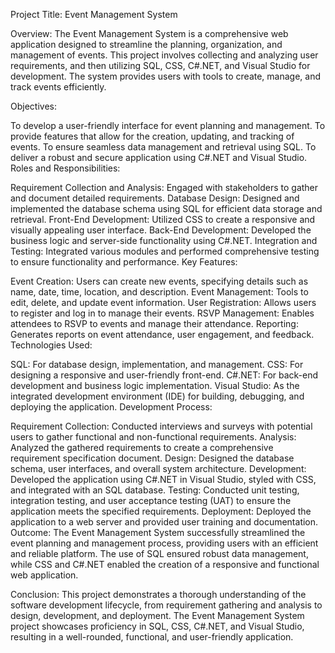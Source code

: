 Project Title: Event Management System

Overview:
The Event Management System is a comprehensive web application designed to streamline the planning, organization, and management of events. This project involves collecting and analyzing user requirements, and then utilizing SQL, CSS, C#.NET, and Visual Studio for development. The system provides users with tools to create, manage, and track events efficiently.

Objectives:

To develop a user-friendly interface for event planning and management.
To provide features that allow for the creation, updating, and tracking of events.
To ensure seamless data management and retrieval using SQL.
To deliver a robust and secure application using C#.NET and Visual Studio.
Roles and Responsibilities:

Requirement Collection and Analysis: Engaged with stakeholders to gather and document detailed requirements.
Database Design: Designed and implemented the database schema using SQL for efficient data storage and retrieval.
Front-End Development: Utilized CSS to create a responsive and visually appealing user interface.
Back-End Development: Developed the business logic and server-side functionality using C#.NET.
Integration and Testing: Integrated various modules and performed comprehensive testing to ensure functionality and performance.
Key Features:

Event Creation: Users can create new events, specifying details such as name, date, time, location, and description.
Event Management: Tools to edit, delete, and update event information.
User Registration: Allows users to register and log in to manage their events.
RSVP Management: Enables attendees to RSVP to events and manage their attendance.
Reporting: Generates reports on event attendance, user engagement, and feedback.
Technologies Used:

SQL: For database design, implementation, and management.
CSS: For designing a responsive and user-friendly front-end.
C#.NET: For back-end development and business logic implementation.
Visual Studio: As the integrated development environment (IDE) for building, debugging, and deploying the application.
Development Process:

Requirement Collection: Conducted interviews and surveys with potential users to gather functional and non-functional requirements.
Analysis: Analyzed the gathered requirements to create a comprehensive requirement specification document.
Design: Designed the database schema, user interfaces, and overall system architecture.
Development: Developed the application using C#.NET in Visual Studio, styled with CSS, and integrated with an SQL database.
Testing: Conducted unit testing, integration testing, and user acceptance testing (UAT) to ensure the application meets the specified requirements.
Deployment: Deployed the application to a web server and provided user training and documentation.
Outcome:
The Event Management System successfully streamlined the event planning and management process, providing users with an efficient and reliable platform. The use of SQL ensured robust data management, while CSS and C#.NET enabled the creation of a responsive and functional web application.

Conclusion:
This project demonstrates a thorough understanding of the software development lifecycle, from requirement gathering and analysis to design, development, and deployment. The Event Management System project showcases proficiency in SQL, CSS, C#.NET, and Visual Studio, resulting in a well-rounded, functional, and user-friendly application.
